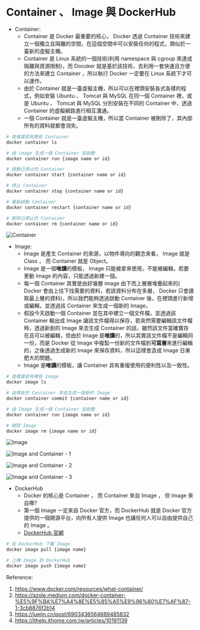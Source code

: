 # Container 、 Image 與 DockerHub  

- Container:
    - Container 是 Docker 最重要的核心， Docker 透過 Container 技術來建立一個獨立且隔離的空間，在這個空間中可以安裝任何的程式，類似於一臺新的虛擬主機。
    - Container 是 Linux 系統的一個技術(利用 namespace 與 cgroup 來達成隔離與資源限制)，而 Docoker 就是基於該技術，去利用一套快速且方便的方法來建立 Container ，所以執行 Docker 一定要在 Linux 系統下才可以運作。
    - 由於 Container 就是一臺虛擬主機，所以可以在裡頭安裝各式各樣的程式，例如安裝 Ubuntu 、 Tomcat 與 MySQL 在同一個 Container 裡，或是 Ubuntu 、 Tomcat 與 MySQL 分別安裝在不同的 Container 中，透過 Container 的虛擬網路進行相互溝通。
    - 一個 Container 就是一臺虛擬主機，所以當 Container 被刪除了，其內部所有的資料就都會消失。


```bash
# 查看當前有哪些 Container
docker container ls

# 由 image 生成一個 Container 並啟動
docker container run {image name or id}

# 啟動已停止的 Container
docker container start {container name or id}

# 停止 Container
docker container stop {container name or id}

# 重新啟動 Container
docker container restart {container name or id}

# 刪除已停止的 Container
docker container rm {container name or id}
```

![Container](https://www.docker.com/wp-content/uploads/2021/11/docker-containerized-appliction-blue-border_2.png)

- Image:
    - Image 是產生 Container 的來源，以物件導向的觀念來看， Image 就是 Class ， 而 Container 就是 Object。
    - Image 是一個**唯讀**的模板， Image 只能被拿來使用，不能被編輯，若要更動 Image 的內容，只能透過新建一個。
    - 每一個 Container 其實是由好幾層 image 由下而上層層堆疊起來的( Docker 會由上往下找需要的資料，若該資料分布在多層， Docker 只會讀取最上層的資料)，所以我們能夠透過啟動 Container 後，在裡頭進行新增或編輯，並透過該 Container 來生成一個新的 Image。
    - 假設今天啟動一個 Container 並在其中建立一個文件檔，並透過該 Container 輸出成 Image 讓該文件檔得以保存，若突然需要編輯該文件檔時，透過新創的 Image 來去生成 Container 的話，雖然該文件當確實存在且可以被編輯，但由於 Image 是**唯讀**的，所以其實該文件檔不是編輯同一份，而是 Docker 從 Image 中複製一份新的文件檔到**可寫層**來進行編輯的，之後透過生成新的 Image 來保存資料，所以這樣會造成 Image 日漸肥大的問題。
    - Image 是**唯讀**的模板，讓 Container 具有重複使用的便利性以及一致性。

```bash
# 查看當前有哪些 Image
docker image ls

# 由現有的 Container 來去生成一個新的 Image
docker container commit {container name or id}

# 由 Image 生成一個 Container 並啟動
docker container run {image name or id}

# 刪除 Image
docker image rm {image name or id}
```

![Image](https://miro.medium.com/max/1400/1*NMol4JlirTLiyjfHkuHMGw.png)

![Image and Container - 1](https://miro.medium.com/max/1400/1*l96m5V6LGI1XRM9mM3zk8Q.png)

![Image and Container - 2](https://miro.medium.com/max/1400/1*1z_AR2OsoVoKfbvA3nCx6Q.png)

![Image and Container - 3](https://p9-juejin.byteimg.com/tos-cn-i-k3u1fbpfcp/1ea10dafdcdc454eafd9f92456db1578~tplv-k3u1fbpfcp-watermark.image)

- DockerHub
    - Docker 的核心是 Container ， 而 Container 來自 Image ， 但 Image 來自哪?
    - 第一個 Image 一定來自 Docker 官方，而 DockerHub 就是 Docker 官方提供的一個開源平台，向所有人提供 Image 也讓任何人可以自由提供自己的 Image 。
    - [DockerHub 官網](https://hub.docker.com/) 

```bash
# 從 DockerHub 下載 Image
docker image pull {image name}

# 上傳 Image 到 DockerHub
docker image push {image name}
```


Reference:
1. https://www.docker.com/resources/what-container/
2. https://azole.medium.com/docker-container-%E5%9F%BA%E7%A4%8E%E5%85%A5%E9%96%80%E7%AF%87-1-3cb8876f2b14
3. https://juejin.cn/post/6903436564689485832
4. https://ithelp.ithome.com.tw/articles/10191139
